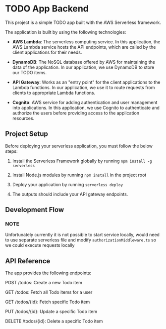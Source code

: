 # TODO App Backend

This project is a simple TODO app built with the AWS Serverless framework.

The application is built by using the following technologies:

- **AWS Lambda**: The serverless computing service. In this application, the AWS Lambda service hosts the API endpoints, which are called by the client applications for their needs.

- **DynamoDB**: The NoSQL database offered by AWS for maintaining the data of the application. In our application, we use DynamoDB to store our TODO items.

- **API Gateway**: Works as an "entry point" for the client applications to the Lambda functions. In our application, we use it to route requests from clients to appropriate Lambda functions.

- **Cognito**: AWS service for adding authentication and user management into applications. In this application, we use Cognito to authenticate and authorize the users before providing access to the application resources.

## Project Setup

Before deploying your serverless application, you must follow the below steps:

1. Install the Serverless Framework globally by running `npm install -g serverless`

2. Install Node.js modules by running `npm install` in the project root

3. Deploy your application by running `serverless deploy`

4. The outputs should include your API gateway endpoints.

## Development Flow

### NOTE
Unfortunately currently it is not possible to start service locally, 
would need to use separate serverless file and modify `authorizationMiddleware.ts` so we could execute requests locally

## API Reference
The app provides the following endpoints:

POST /todos: Create a new Todo item

GET /todos: Fetch all Todo items for a user

GET /todos/{id}: Fetch specific Todo item

PUT /todos/{id}: Update a specific Todo item

DELETE /todos/{id}: Delete a specific Todo item